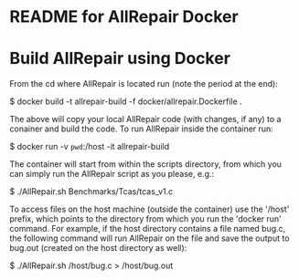 # README for AllRepair Docker

# Build AllRepair using Docker
From the cd where AllRepair is located run (note the period at the end):

$ docker build -t allrepair-build -f docker/allrepair.Dockerfile .

The above will copy your local AllRepair code (with changes, if any) to a conainer and build the code.
To run AllRepair inside the container run:

$ docker run -v `pwd`:/host -it allrepair-build

The container will start from within the scripts directory, from which you can simply run the AllRepair script as you please, e.g.:

$ ./AllRepair.sh Benchmarks/Tcas/tcas_v1.c

To access files on the host machine (outside the container) use the '/host' prefix, which points to the directory from which you run the 'docker run' command.
For example, if the host directory contains a file named bug.c, the following command will run AllRepair on the file and save the output to bug.out (created on the host directory as well):

$ ./AllRepair.sh /host/bug.c > /host/bug.out
